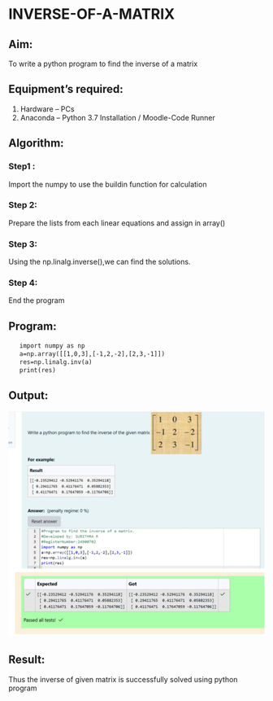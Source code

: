 # INVERSE-OF-A-MATRIX
## Aim:
To write a python program to find the inverse of a matrix
## Equipment’s required:
1. 	Hardware – PCs
2. 	Anaconda – Python 3.7 Installation / Moodle-Code Runner
## Algorithm:
### Step1 : 
Import the numpy to use the buildin function for calculation
### Step 2: 
Prepare the lists from each linear equations and assign in array()
### Step 3: 
Using the np.linalg.inverse(),we can find the solutions.
### Step 4: 
End the program

## Program:
```
   import numpy as np
   a=np.array([[1,0,3],[-1,2,-2],[2,3,-1]])
   res=np.linalg.inv(a)
   print(res)
```

## Output:
![alt text](<maths 3.png>)
## Result:
Thus the inverse of given matrix is successfully solved using python program

